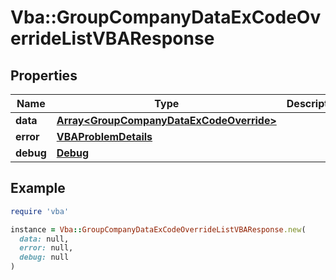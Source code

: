 # Vba::GroupCompanyDataExCodeOverrideListVBAResponse

## Properties

| Name | Type | Description | Notes |
| ---- | ---- | ----------- | ----- |
| **data** | [**Array&lt;GroupCompanyDataExCodeOverride&gt;**](GroupCompanyDataExCodeOverride.md) |  | [optional] |
| **error** | [**VBAProblemDetails**](VBAProblemDetails.md) |  | [optional] |
| **debug** | [**Debug**](Debug.md) |  | [optional] |

## Example

```ruby
require 'vba'

instance = Vba::GroupCompanyDataExCodeOverrideListVBAResponse.new(
  data: null,
  error: null,
  debug: null
)
```

